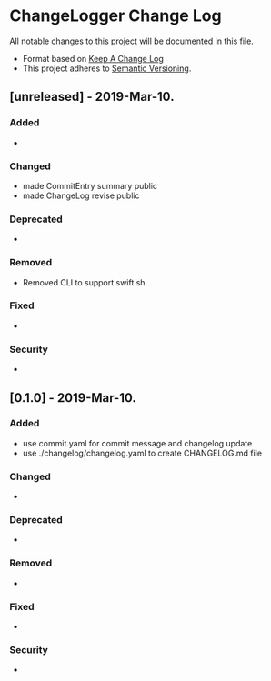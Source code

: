 # ChangeLogger Change Log
All notable changes to this project will be documented in this file.

* Format based on [Keep A Change Log](https://keepachangelog.com/en/1.0.0/)
* This project adheres to [Semantic Versioning](http://semver.org/).

## [unreleased] - 2019-Mar-10.
### Added
-

### Changed
- made CommitEntry summary public
- made ChangeLog revise public

### Deprecated
-

### Removed
- Removed CLI to support swift sh

### Fixed
-

### Security
-


## [0.1.0] - 2019-Mar-10.
### Added
- use commit.yaml for commit message and changelog update
- use ./changelog/changelog.yaml to create CHANGELOG.md file


### Changed
-

### Deprecated
-

### Removed
-

### Fixed
-

### Security
-

